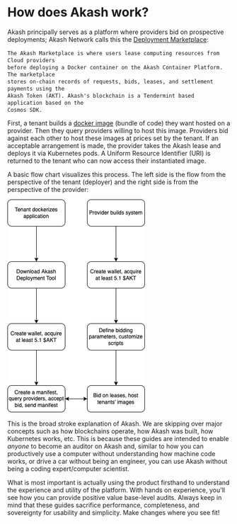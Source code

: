 # How does Akash work?

Akash principally serves as a platform where providers bid on prospective deployments; Akash Network calls this the [Deployment Marketplace](https://docs.akash.network/):

```
The Akash Marketplace is where users lease computing resources from Cloud providers 
before deploying a Docker container on the Akash Container Platform. The marketplace
stores on-chain records of requests, bids, leases, and settlement payments using the 
Akash Token (AKT). Akash's blockchain is a Tendermint based application based on the 
Cosmos SDK.
```

First, a tenant builds a [docker image](https://hub.docker.com/) (bundle of code) they want hosted on a provider. Then they query providers willing to host this image. Providers bid against each other to host these images at prices set by the tenant. If an acceptable arrangement is made, the provider takes the Akash lease and deploys it via Kubernetes pods. A Uniform Resource Identifier (URI) is returned to the tenant who can now access their instantiated image.

A basic flow chart visualizes this process. The left side is the flow from the perspective of the tenant (deployer) and the right side is from the perspective of the provider:

<img src="../.gitbook/assets/process.drawio.png" alt="" data-size="original">



This is the broad stroke explanation of Akash. We are skipping over major concepts such as how blockchains operate, how Akash was built, how Kubernetes works, etc. This is because these guides are intended to enable _anyone_ to become an auditor on Akash and, similar to how you can productively use a computer without understanding how machine code works, or drive a car without being an engineer, you can use Akash without being a coding expert/computer scientist.

What is most important is actually using the product firsthand to understand the experience and utility of the platform. With hands on experience, you'll see how you can provide positive value base-level audits. Always keep in mind that these guides sacrifice performance, completeness, and sovereignty for usability and simplicity. Make changes where you see fit!

&#x20;

